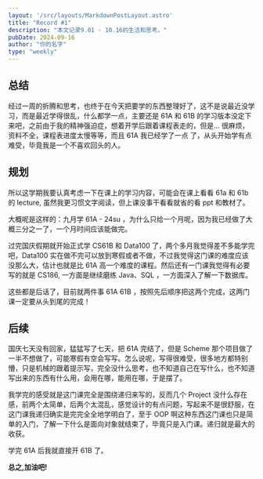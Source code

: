 ```yaml
---
layout: '/src/layouts/MarkdownPostLayout.astro'
title: "Record #1"  
description: "本文记录9.01 - 10.16的生活和思考。"  
pubDate: 2024-09-16  
author: "你的名字"  
type: "weekly"  
---
```

## 总结  
经过一周的折腾和思考，也终于在今天把要学的东西整理好了，这不是说最近没学习，而是最近学得很乱，什么都学一点，主要还是 61A 和 61B 的学习版本没定下来吧，之前由于我的精神强迫症，想着开学后跟着课程表走的，但是... 很麻烦，资料不全，课程表进度太慢等等，而且 61A 我已经学了一点 了，从头开始学有点难受，毕竟我是一个不喜欢回头的人。

## 规划  
所以这学期我要认真考虑一下在课上的学习内容，可能会在课上看看 61a 和 61b 的 lecture, 虽然我更习惯文字阅读，但上课没事干看看就省的看 ppt 和教材了。

大概呢是这样的：九月学 61A - 24su ，为什么只给一个月呢，因为我已经做了大概三分之一了，一个月时间应该能做完。

过完国庆假期就开始正式学 CS61B 和 Data100 了，两个多月我觉得差不多能学完吧，Data100 实在做不完可以放到寒假或者不做，不过我觉得这门课的难度应该没那么大，估计也就是比 61A 高一个难度的课程。然后还有一门课我觉得有必要写的就是 CS186, 一方面是继续磨练 Java、SQL ，一方面深入了解一下数据库。

这些都是后话了，目前就两件事 61A 61B ，按照先后顺序把这两个完成，这两门课一定要从头到尾的完成！

## 后续
国庆七天没有回家，猛猛写了七天，把 61A 完结了，但是 Scheme 那个项目做了一半不想做了，可能寒假有空会写写。怎么说呢，写得很难受，很多地方都特别懵，只是机械的跟着提示写，完全没什么思考，也不知道自己在写什么，也不知道写出来的东西有什么用，会用在哪，能用在哪，于是摆了。  

我学完的感受就是这门课完全是围绕递归来写的，反而几个 Project 没什么存在感，前两个太简单，后两个太混乱，感觉设计的有点问题，写起来不是很舒服，在这门课我递归确实是完完全全地学明白了，至于 OOP 啊这种东西这门课也只是简单的入门，了解一下什么是面向对象就结束了，毕竟只是入门课。递归就是最大的收获。

学完 61A 后我就直接开 61B 了。

**总之,加油吧!**  